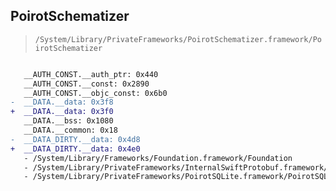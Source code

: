 ## PoirotSchematizer

> `/System/Library/PrivateFrameworks/PoirotSchematizer.framework/PoirotSchematizer`

```diff

   __AUTH_CONST.__auth_ptr: 0x440
   __AUTH_CONST.__const: 0x2890
   __AUTH_CONST.__objc_const: 0x6b0
-  __DATA.__data: 0x3f8
+  __DATA.__data: 0x3f0
   __DATA.__bss: 0x1080
   __DATA.__common: 0x18
-  __DATA_DIRTY.__data: 0x4d8
+  __DATA_DIRTY.__data: 0x4e0
   - /System/Library/Frameworks/Foundation.framework/Foundation
   - /System/Library/PrivateFrameworks/InternalSwiftProtobuf.framework/InternalSwiftProtobuf
   - /System/Library/PrivateFrameworks/PoirotSQLite.framework/PoirotSQLite

```

